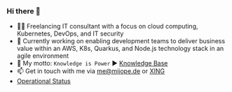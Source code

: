 ### Hi there 👋

- :man_office_worker: Freelancing IT consultant with a focus on cloud computing, Kubernetes, DevOps, and IT security
- 🔨 Currently working on enabling development teams to deliver business value within an AWS, K8s, Quarkus, and Node.js technology stack in an agile environment
- 💯 My motto: `Knowledge is Power` ▶️ [Knowledge Base](https://knowledge.rootknecht.net)
- 📫 Get in touch with me via me@mijope.de or [XING](https://www.xing.com/profile/Michael_Peter94/)
- [Operational Status](https://allaman.github.io/status/)
